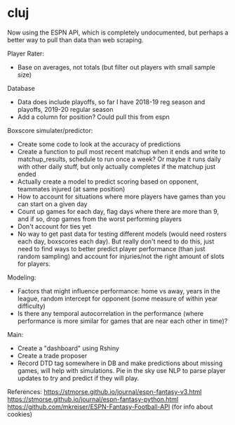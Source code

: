 # cluj

Now using the ESPN API, which is completely undocumented, but perhaps a better way to pull than data than web scraping. 

Player Rater:
- Base on averages, not totals (but filter out players with small sample size)

Database
- Data does include playoffs, so far I have 2018-19 reg season and playoffs, 2019-20 regular season
- Add a column for position? Could pull this from espn

Boxscore simulater/predictor:
- Create some code to look at the accuracy of predictions
- Create a function to pull most recent matchup when it ends and write to matchup_results, schedule to run once a week? Or maybe it runs daily with other daily stuff, but only actually completes if the matchup just ended
- Actually create a model to predict scoring based on opponent, teammates injured (at same position)
- How to account for situations where more players have games than you can start on a given day 
- Count up games for each day, flag days where there are more than 9, and if so, drop games from the worst performing players
- Don't account for ties yet
- No way to get past data for testing different models (would need rosters each day, boxscores each day). But really don't need to do this, just need to find ways to better predict player performance (than just random sampling) and account for injuries/not the right amount of slots for players.

Modeling:
- Factors that might influence performance: home vs away, years in the league, random intercept for opponent (some measure of within year difficulty)
- Is there any temporal autocorrelation in the performance (where performance is more similar for games that are near each other in time)?

Main: 
- Create a "dashboard" using Rshiny
- Create a trade proposer
- Record DTD tag somewhere in DB and make predictions about missing games, will help with simulations. Pie in the sky use NLP to parse player updates to try and predict if they will play.

References:
https://stmorse.github.io/journal/espn-fantasy-v3.html
https://stmorse.github.io/journal/espn-fantasy-python.html
https://github.com/mkreiser/ESPN-Fantasy-Football-API (for info about cookies)
